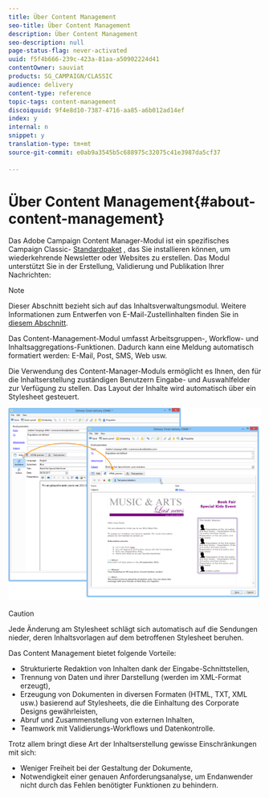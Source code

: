 ```yaml
---
title: Über Content Management
seo-title: Über Content Management
description: Über Content Management
seo-description: null
page-status-flag: never-activated
uuid: f5f4b666-239c-423a-81aa-a50902224d41
contentOwner: sauviat
products: SG_CAMPAIGN/CLASSIC
audience: delivery
content-type: reference
topic-tags: content-management
discoiquuid: 9f4e8d10-7387-4716-aa85-a6b012ad14ef
index: y
internal: n
snippet: y
translation-type: tm+mt
source-git-commit: e0ab9a3545b5c688975c32075c41e3987da5cf37

---
```



# Über Content Management{#about-content-management}

Das Adobe Campaign Content Manager-Modul ist ein spezifisches Campaign Classic- [Standardpaket](../../installation/using/installing-campaign-standard-packages.md) , das Sie installieren können, um wiederkehrende Newsletter oder Websites zu erstellen. Das Modul unterstützt Sie in der Erstellung, Validierung und Publikation Ihrer Nachrichten:

>[!NOTE]
>
>Dieser Abschnitt bezieht sich auf das Inhaltsverwaltungsmodul. Weitere Informationen zum Entwerfen von E-Mail-Zustellinhalten finden Sie in [diesem Abschnitt](../../delivery/using/defining-the-email-content.md).

Das Content-Management-Modul umfasst Arbeitsgruppen-, Workflow- und Inhaltsaggregations-Funktionen. Dadurch kann eine Meldung automatisch formatiert werden: E-Mail, Post, SMS, Web usw.

Die Verwendung des Content-Manager-Moduls ermöglicht es Ihnen, den für die Inhaltserstellung zuständigen Benutzern Eingabe- und Auswahlfelder zur Verfügung zu stellen. Das Layout der Inhalte wird automatisch über ein Stylesheet gesteuert.

![](assets/s_ncs_content_create_content_sample.png)

>[!CAUTION]
>
>Jede Änderung am Stylesheet schlägt sich automatisch auf die Sendungen nieder, deren Inhaltsvorlagen auf dem betroffenen Stylesheet beruhen.

Das Content Management bietet folgende Vorteile:

* Strukturierte Redaktion von Inhalten dank der Eingabe-Schnittstellen,
* Trennung von Daten und ihrer Darstellung (werden im XML-Format erzeugt),
* Erzeugung von Dokumenten in diversen Formaten (HTML, TXT, XML usw.) basierend auf Stylesheets, die die Einhaltung des Corporate Designs gewährleisten,
* Abruf und Zusammenstellung von externen Inhalten,
* Teamwork mit Validierungs-Workflows und Datenkontrolle.

Trotz allem bringt diese Art der Inhaltserstellung gewisse Einschränkungen mit sich:

* Weniger Freiheit bei der Gestaltung der Dokumente,
* Notwendigkeit einer genauen Anforderungsanalyse, um Endanwender nicht durch das Fehlen benötigter Funktionen zu behindern.

